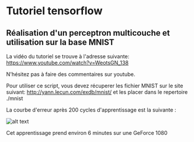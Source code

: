 # Tutoriel tensorflow
## Réalisation d'un perceptron multicouche et utilisation sur la base MNIST

La vidéo du tutoriel se trouve à l'adresse suivante:
https://www.youtube.com/watch?v=WeotsGN_138

N'hésitez pas à faire des commentaires sur youtube.

Pour utiliser ce script, vous devez récuperer les fichier MNIST sur le site suivant:
http://yann.lecun.com/exdb/mnist/
et les placer dans le repertoire ./mnist

La courbe d'erreur après 200 cycles d'apprentissage est la suivante :

![alt text](https://github.com/L42Project/Tutoriels/blob/master/Tensorflow/tutoriel1/graph_error.png)

Cet apprentissage prend environ 6 minutes sur une GeForce 1080

